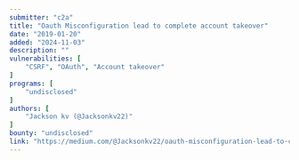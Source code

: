 ```yaml
---
submitter: "c2a"
title: "Oauth Misconfiguration lead to complete account takeover"
date: "2019-01-20"
added: "2024-11-03"
description: ""
vulnerabilities: [
    "CSRF", "OAuth", "Account takeover"
]
programs: [
    "undisclosed"
]
authors: [
    "Jackson kv (@Jacksonkv22)"
]
bounty: "undisclosed"
link: "https://medium.com/@Jacksonkv22/oauth-misconfiguration-lead-to-complete-account-takeover-c8e4e89a96a"
---
```




